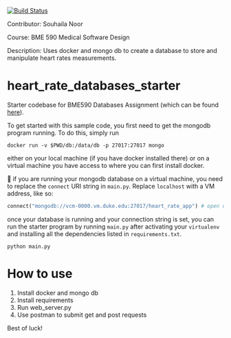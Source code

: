[![Build Status](https://travis-ci.org/souhaila30/heart_rate_databases_introduction.svg?branch=master)](https://travis-ci.org/souhaila30/heart_rate_databases_introduction)

Contributor: Souhaila Noor

Course: BME 590 Medical Software Design

Description: Uses docker and mongo db to create a database to store and manipulate heart rates measurements. 

# heart_rate_databases_starter
Starter codebase for BME590 Databases Assignment (which can be found [here](https://github.com/mlp6/Medical-Software-Design/blob/master/Lectures/databases/main.md#mini-projectassignment)). 

To get started with this sample code, you first need to get the mongodb program running. To do this, simply run 
```
docker run -v $PWD/db:/data/db -p 27017:27017 mongo
```

either on your local machine (if you have docker installed there) or on a virtual machine you have access to where you can first install docker.

:eyes: if you are running your mongodb database on a virtual machine, you need to replace the `connect` URI string in `main.py`. Replace `localhost` with a VM address, like so:

```py
connect("mongodb://vcm-0000.vm.duke.edu:27017/heart_rate_app") # open up connection to db
```

once your database is running and your connection string is set, you can run the starter program by running `main.py` after activating your `virtualenv` and installing all the dependencies listed in `requirements.txt`.

```
python main.py
```

# How to use
1. Install docker and mongo db 
2. Install requirements
3. Run web_server.py
4. Use postman to submit get and post requests

Best of luck!
